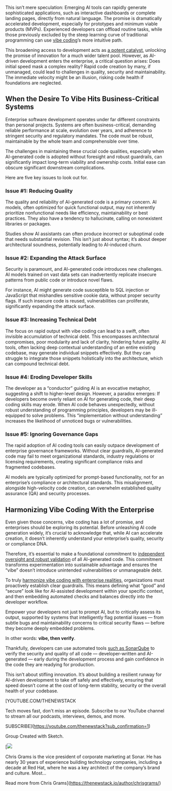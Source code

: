 This isn’t mere speculation: Emerging AI tools can rapidly generate sophisticated applications, such as interactive dashboards or complete landing pages, directly from natural language. The promise is dramatically accelerated development, especially for prototypes and minimum viable products (MVPs). Experienced developers can offload routine tasks, while those previously excluded by the steep learning curve of traditional programming can use [vibe coding](https://thenewstack.io/vibe-coding-fad-future-or-folly)’s more intuitive path.

This broadening access to development acts as [a potent catalyst](https://thenewstack.io/vibe-coding-is-here-how-ai-is-reshaping-the-software-developer-profession), unlocking the promise of innovation for a much wider talent pool. However, as AI-driven development enters the enterprise, a critical question arises: Does initial speed mask a complex reality? Rapid code creation by many, if unmanaged, could lead to challenges in quality, security and maintainability. The immediate velocity might be an illusion, risking code health if foundations are neglected.

## When the Desire To Vibe Hits Business-Critical Systems

Enterprise software development operates under far different constraints than personal projects. Systems are often business-critical, demanding reliable performance at scale, evolution over years, and adherence to stringent security and regulatory mandates. The code must be robust, maintainable by the whole team and comprehensible over time.

The challenges in maintaining these crucial code qualities, especially when AI-generated code is adopted without foresight and robust guardrails, can significantly impact long-term viability and ownership costs. Initial ease can obscure significant downstream complications.

Here are five key issues to look out for.

### Issue #1: Reducing Quality

The quality and reliability of AI-generated code is a primary concern. AI models, often optimized for quick functional output, may not inherently prioritize nonfunctional needs like efficiency, maintainability or best practices. They also have a tendency to hallucinate, calling on nonexistent libraries or packages.

Studies show AI assistants can often produce incorrect or suboptimal code that needs substantial revision. This isn’t just about syntax; it’s about deeper architectural soundness, potentially leading to AI-induced churn.

### Issue #2: Expanding the Attack Surface

Security is paramount, and AI-generated code introduces new challenges. AI models trained on vast data sets can inadvertently replicate insecure patterns from public code or introduce novel flaws.

For instance, AI might generate code susceptible to SQL injection or JavaScript that mishandles sensitive cookie data, without proper security flags. If such insecure code is reused, vulnerabilities can proliferate, significantly expanding the attack surface.

### Issue #3: Increasing Technical Debt

The focus on rapid output with vibe coding can lead to a swift, often invisible accumulation of technical debt. This encompasses architectural compromises, poor modularity and lack of clarity, hindering future agility. AI tools, often lacking deep contextual understanding of an entire existing codebase, may generate individual snippets effectively. But they can struggle to integrate those snippets holistically into the architecture, which can compound technical debt.

### Issue #4: Eroding Developer Skills

The developer as a “conductor” guiding AI is an evocative metaphor, suggesting a shift to higher-level design. However, a paradox emerges: If developers become overly reliant on AI for generating code, their deep coding skills may erode. When AI code behaves unexpectedly, without robust understanding of programming principles, developers may be ill-equipped to solve problems. This “implementation without understanding” increases the likelihood of unnoticed bugs or vulnerabilities.

### Issue #5: Ignoring Governance Gaps

The rapid adoption of AI coding tools can easily outpace development of enterprise governance frameworks. Without clear guardrails, AI-generated code may fail to meet organizational standards, industry regulations or licensing requirements, creating significant compliance risks and fragmented codebases.

AI models are typically optimized for prompt-based functionality, not for an enterprise’s compliance or architectural standards. This misalignment, alongside high-velocity code creation, can overwhelm established quality assurance (QA) and security processes.

## Harmonizing Vibe Coding With the Enterprise

Even given those concerns, vibe coding has a lot of promise, and enterprises should be exploring its potential. Before unleashing AI code generation widely, it’s crucial to acknowledge that, while AI can accelerate creation, it doesn’t inherently understand your enterprise’s quality, security or compliance DNA.

Therefore, it’s essential to make a foundational commitment to [independent oversight and robust validation](https://thenewstack.io/vibe-coding-is-here-but-are-you-ready-for-incident-vibing/) of all AI-generated code. This commitment transforms experimentation into sustainable advantage and ensures the “vibe” doesn’t introduce unintended vulnerabilities or unmanageable debt.

To truly [harmonize vibe coding with enterprise realities](https://thenewstack.io/to-vibe-or-not-to-vibe-when-and-where-to-use-vibe-coding), organizations must proactively establish clear guardrails. This means defining what “good” and “secure” look like for AI-assisted development within your specific context, and then embedding automated checks and balances directly into the developer workflow.

Empower your developers not just to prompt AI, but to critically assess its output, supported by systems that intelligently flag potential issues — from subtle bugs and maintainability concerns to critical security flaws — before they become deeply embedded problems.

In other words: **vibe, then verify**.

Thankfully, developers can use automated tools [such as SonarQube](https://www.sonarsource.com/solutions/ai/) to verify the security and quality of all code — developer-written and AI-generated — early during the development process and gain confidence in the code they are readying for production.

This isn’t about stifling innovation. It’s about building a resilient runway for AI-driven development to take off safely and effectively, ensuring that speed doesn’t come at the cost of long-term stability, security or the overall health of your codebase.

[YOUTUBE.COM/THENEWSTACK

Tech moves fast, don't miss an episode. Subscribe to our YouTube
channel to stream all our podcasts, interviews, demos, and more.

SUBSCRIBE](https://youtube.com/thenewstack?sub_confirmation=1)

Group
Created with Sketch.

[![](https://cdn.thenewstack.io/media/2025/06/f9c5c249-chrisgrams_sonar.jpeg)

Chris Grams is the vice president of corporate marketing at Sonar. He has nearly 30 years of experience building technology companies, including a decade at Red Hat, where he was a key architect of the company’s brand and culture. Most...

Read more from Chris Grams](https://thenewstack.io/author/chrisgrams/)
